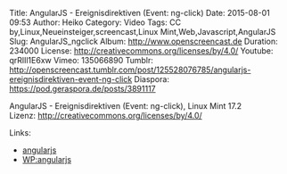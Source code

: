 Title: AngularJS - Ereignisdirektiven (Event: ng-click)
Date: 2015-08-01 09:53
Author: Heiko
Category: Video
Tags: CC by,Linux,Neueinsteiger,screencast,Linux Mint,Web,Javascript,AngularJS
Slug: AngularJS_ngclick
Album: http://www.openscreencast.de
Duration: 234000
License: http://creativecommons.org/licenses/by/4.0/
Youtube: qrRlIl1E6xw
Vimeo: 135066890
Tumblr: http://openscreencast.tumblr.com/post/125528076785/angularjs-ereignisdirektiven-event-ng-click
Diaspora: https://pod.geraspora.de/posts/3891117

AngularJS - Ereignisdirektiven (Event: ng-click), Linux Mint 17.2  
Lizenz: <http://creativecommons.org/licenses/by/4.0/>

Links:

  * [angularjs](https://angularjs.org/ "Link zu angularjs.org" )
  * [WP:angularjs](http://de.wikipedia.org/wiki/AngularJS "Link zu wikipedia.org" )

